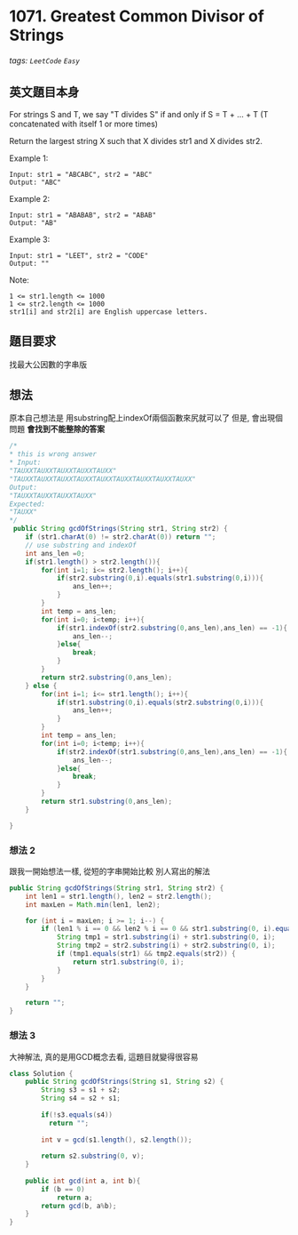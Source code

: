# 1071. Greatest Common Divisor of Strings
###### tags: `LeetCode` `Easy`

## 英文題目本身
For strings S and T, we say "T divides S" if and only if S = T + ... + T  (T concatenated with itself 1 or more times)

Return the largest string X such that X divides str1 and X divides str2.

 

Example 1:
```
Input: str1 = "ABCABC", str2 = "ABC"
Output: "ABC"
```
Example 2:
```
Input: str1 = "ABABAB", str2 = "ABAB"
Output: "AB"
```
Example 3:
```
Input: str1 = "LEET", str2 = "CODE"
Output: ""
```

Note:
```
1 <= str1.length <= 1000
1 <= str2.length <= 1000
str1[i] and str2[i] are English uppercase letters.
```
## 題目要求
找最大公因數的字串版

## 想法
原本自己想法是
用substring配上indexOf兩個函數來尻就可以了
但是, 會出現個問題 **會找到不能整除的答案**
```java
/*
* this is wrong answer
* Input:
"TAUXXTAUXXTAUXXTAUXXTAUXX"
"TAUXXTAUXXTAUXXTAUXXTAUXXTAUXXTAUXXTAUXXTAUXX"
Output:
"TAUXXTAUXXTAUXXTAUXX"
Expected:
"TAUXX"
*/
 public String gcdOfStrings(String str1, String str2) {
    if (str1.charAt(0) != str2.charAt(0)) return "";
    // use substring and indexOf
    int ans_len =0;
    if(str1.length() > str2.length()){
        for(int i=1; i<= str2.length(); i++){
            if(str2.substring(0,i).equals(str1.substring(0,i))){
                ans_len++;
            }
        }
        int temp = ans_len;
        for(int i=0; i<temp; i++){
            if(str1.indexOf(str2.substring(0,ans_len),ans_len) == -1){
                ans_len--;
            }else{
                break;
            }
        }
        return str2.substring(0,ans_len);
    } else {
        for(int i=1; i<= str1.length(); i++){
            if(str1.substring(0,i).equals(str2.substring(0,i))){
                ans_len++;
            }
        }
        int temp = ans_len;
        for(int i=0; i<temp; i++){
            if(str2.indexOf(str1.substring(0,ans_len),ans_len) == -1){
                ans_len--;
            }else{
                break;
            }
        }
        return str1.substring(0,ans_len);
    }

}
```

### 想法 2
跟我一開始想法一樣, 從短的字串開始比較
別人寫出的解法

```java
public String gcdOfStrings(String str1, String str2) {
    int len1 = str1.length(), len2 = str2.length();
    int maxLen = Math.min(len1, len2);

    for (int i = maxLen; i >= 1; i--) {
        if (len1 % i == 0 && len2 % i == 0 && str1.substring(0, i).equals(str2.substring(0, i))) {
            String tmp1 = str1.substring(i) + str1.substring(0, i);
            String tmp2 = str2.substring(i) + str2.substring(0, i);
            if (tmp1.equals(str1) && tmp2.equals(str2)) {
                return str1.substring(0, i);
            }
        }
    }

    return "";
}
```

### 想法 3 
大神解法, 真的是用GCD概念去看, 這題目就變得很容易
```java
class Solution {
    public String gcdOfStrings(String s1, String s2) {
        String s3 = s1 + s2;
        String s4 = s2 + s1;
      
        if(!s3.equals(s4))
          return "";
	  
        int v = gcd(s1.length(), s2.length());
	  
        return s2.substring(0, v);
    }
  
    public int gcd(int a, int b){
        if (b == 0) 
            return a; 
        return gcd(b, a%b);  
    }
}
```
